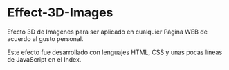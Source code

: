 # Effect-3D-Images
Efecto 3D de Imágenes para ser aplicado en cualquier Página WEB de acuerdo al gusto personal.

Este efecto fue desarrollado con lenguajes HTML, CSS y unas pocas líneas de JavaScript en el Index.
